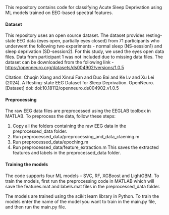 This repository contains code for classifying Acute Sleep Deprivation using ML models trained on EEG-based spectral features.

#### Dataset 
This repository uses an open source dataset. The dataset provides resting-state EEG data (eyes open, partially eyes closed) from 71 participants who underwent the following two experiments - normal sleep (NS-session1) and  sleep deprivation (SD-session2). 
For this study, we used the eyes open data files. Data from participant 1 was not included due to missing data files. 
The dataset can be downloaded from the following link - https://openneuro.org/datasets/ds004902/versions/1.0.5

Citation: Chuqin Xiang and Xinrui Fan and Duo Bai and Ke Lv and Xu Lei (2024). A Resting-state EEG Dataset for Sleep Deprivation. OpenNeuro. [Dataset] doi: doi:10.18112/openneuro.ds004902.v1.0.5

#### Preprocessing 
The raw EEG data files are preprocessed using the EEGLAB toolbox in MATLAB. To preprocess the data, follow these steps:
1.	Copy all the folders containing the raw EEG data in the preprocessed_data folder.
2.	Run preprocessed_data/preprocessing_and_data_claening.m
3.	Run preprocessed_data/epoching.m
4.	Run preprocessed_data/feature_extraction.m
This saves the extracted features and labels in the preprocessed_data folder.

#### Training the models
The code supports four ML models – SVC, RF, XGBoost and LightGBM. To train the models, first run the preprocessing code in MATLAB which will save the features.mat and labels.mat files in the preprocessed_data folder.

The models are trained using the scikit learn library in Python. To train the models enter the name of the model you want to train in the main.py file, and then run the main.py file.
